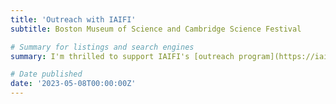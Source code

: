 ```yaml
---
title: 'Outreach with IAIFI'
subtitle: Boston Museum of Science and Cambridge Science Festival

# Summary for listings and search engines
summary: I'm thrilled to support IAIFI's [outreach program](https://iaifi.org/outreach.html) in the vibrant Boston area. {{< tweet user="iaifi_news" id="1695062405926064369" >}} Special thanks to MoS for their warm welcome and hospitality! {{< tweet user="iaifi_news" id="1708520473963725219" >}}

# Date published
date: '2023-05-08T00:00:00Z'
---
```





